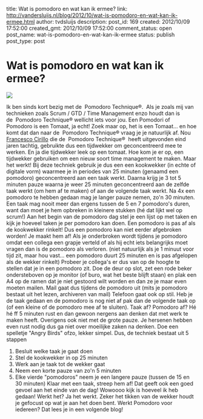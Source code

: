 title: Wat is pomodoro en wat kan ik ermee?
link: http://vandersluijs.nl/blog/2012/10/wat-is-pomodoro-en-wat-kan-ik-ermee.html
author: tvdsluijs
description: 
post_id: 169
created: 2012/10/09 17:52:00
created_gmt: 2012/10/09 17:52:00
comment_status: open
post_name: wat-is-pomodoro-en-wat-kan-ik-ermee
status: publish
post_type: post

# Wat is pomodoro en wat kan ik ermee?

![](/wp-content/uploads/2013/08/pomodoro-technique-300x239.jpg)

Ik ben sinds kort bezig met de  Pomodoro Technique®.  Als je zoals mij van technieken zoals Scrum / GTD / Time Management enzo houdt dan is de  Pomodoro Technique® wellicht iets voor jou. Een Pomodori of Pomodoro is een Tomaat, ja echt! Zoek maar op, het is een Tomaat... en hoe komt dat dan naar de  Pomodoro Technique® vraag je je natuurlijk af. Nou [Francesco Cirillo](http://nl.wikipedia.org/w/index.php?title=Francesco_Cirillo&action=edit&redlink=1) die de  Pomodoro Technique®  heeft uitgevonden eind jaren tachtig, gebruikte dus een tijdwekker om geconcentreerd mee te werken. En ja die tijdwekker leek op een tomaat. Hoe kom je er op, een tijdwekker gebruiken om een nieuw soort time management te maken. Maar het werkt! Bij deze techniek gebruik je dus een een kookwekker (in echte of digitale vorm) waarmee je in periodes van 25 minuten (genaamd een pomodoro) geconcentreerd aan een taak werkt. Daarna krijg je 3 tot 5 minuten pauze waarna je weer 25 minuten geconcentreerd aan de zelfde taak werkt (om hem af te maken) of aan de volgende taak werkt. Na 4x een pomodoro te hebben gedaan mag je langer pauze nemen, zo'n 30 minuten. Een taak mag nooit meer dan ergens tussen de 5 en 7 pomodoro's duren, want dan moet je hem opbreken in kleinere stukken (hé dat lijkt wel op scrum!) Aan het begin van de pomodoro dag stel je een lijst op met taken en kijk je hoeveel taken je per pomodoro kan doen. Een pomodoro is pas af als de kookwekker rinkelt! Dus een pomodoro kan niet eerder afgebroken worden! Je maakt hem af! Als je onderbroken wordt tijdens je pomodoro omdat een collega een grapje verteld of als hij echt iets belangrijks moet vragen dan is de pomodoro als verloren. (niet natuurlijk als je 1 minuut voor tijd zit, maar hou vast... een pomodoro duurt 25 minuten en is pas afgelopen als de wekker rinkelt) Probeer je collega's er dus van op de hoogte te stellen dat je in een pomodoro zit. Doe de deur op slot, zet een rode beker ondersteboven op je monitor (of buro, wat het beste blijft staan) en plak een A4 op de ramen dat je niet gestoord wilt worden en dan ze je maar even moeten mailen. Mail gaat dus tijdens de pomodoro uit (mits je pomodoro bestaat uit het lezen, archiveren van mail) Telefoon gaat ook op stil. Heb je de taak gedaan en de pomodoro is nog niet af pak dan de volgende taak op (of een kleine of de pomodoro mee af te sluiten). Taak af? Pomodoro af? Hé hé ff 5 minuten rust en dan gewoon nergens aan denken dat met werk te maken heeft. Overigens ook niet met de grote pauze. Je hersenen hebben even rust nodig dus ga niet over moeilijke zaken na denken. Doe een spelletje "Angry Birds" ofzo, lekker simpel. Dus, de techniek bestaat uit 5 stappen 

  1. Besluit welke taak je gaat doen
  2. Stel de kookwekker in op 25 minuten
  3. Werk aan je taak tot de wekker gaat
  4. Neem een korte pauze van zo'n 5 minuten
  5. Elke vierde "pomodoros" neem je een langere pauze (tussen de 15 en 30 minuten)
Klaar met een taak, streep hem af! Dat geeft ook een goed gevoel aan het einde van de dag! Wowoooo kijk is hoeveel ik heb gedaan! Werkt het? Ja het werkt. Zeker het tikken van de wekker houdt je gefocust op wat je aan het doen bent. Werkt Pomodoro voor iedereen? Dat lees je in een volgende blog!